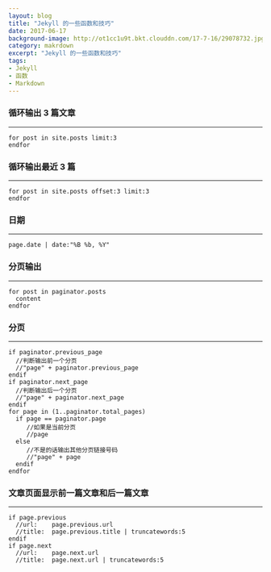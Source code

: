 ```yaml
---
layout: blog
title: "Jekyll 的一些函数和技巧"
date: 2017-06-17
background-image: http://ot1cc1u9t.bkt.clouddn.com/17-7-16/29078732.jpg
category: makrdown
excerpt: "Jekyll 的一些函数和技巧"
tags:
- Jekyll
- 函数
- Markdown
---
```


### 循环输出 3 篇文章
***
```
for post in site.posts limit:3  
endfor  
```
### 循环输出最近 3 篇
***
```
for post in site.posts offset:3 limit:3  
endfor 
```
### 日期 
***

```
page.date | date:"%B %b, %Y"  

```
### 分页输出
***
```
for post in paginator.posts  
  content  
endfor 

```
### 分页
***
```
if paginator.previous_page  
  //判断输出前一个分页  
  //"page" + paginator.previous_page  
endif  
if paginator.next_page  
  //判断输出后一个分页  
  //"page" + paginator.next_page  
endif  
for page in (1..paginator.total_pages)  
  if page == paginator.page  
     //如果是当前分页  
     //page  
  else  
     //不是的话输出其他分页链接号码  
     //"page" + page  
  endif  
endfor  
```
### 文章页面显示前一篇文章和后一篇文章
***
```
if page.previous  
  //url:    page.previous.url  
  //title:  page.previous.title | truncatewords:5  
endif  
if page.next  
  //url:    page.next.url  
  //title:  page.next.url | truncatewords:5  

```




